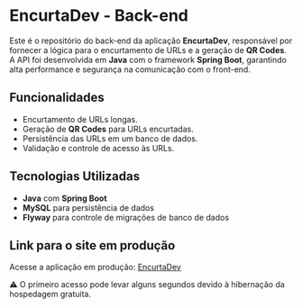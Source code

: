 # EncurtaDev - Back-end

Este é o repositório do back-end da aplicação **EncurtaDev**, responsável por fornecer a lógica para o encurtamento de URLs e a geração de **QR Codes**. A API foi desenvolvida em **Java** com o framework **Spring Boot**, garantindo alta performance e segurança na comunicação com o front-end.

## Funcionalidades

- Encurtamento de URLs longas.
- Geração de **QR Codes** para URLs encurtadas.
- Persistência das URLs em um banco de dados.
- Validação e controle de acesso às URLs.

## Tecnologias Utilizadas

- **Java** com **Spring Boot**
- **MySQL** para persistência de dados
- **Flyway** para controle de migrações de banco de dados

## Link para o site em produção

Acesse a aplicação em produção: [EncurtaDev](https://encurta-dev-front-klima.vercel.app/)

⚠️ O primeiro acesso pode levar alguns segundos devido à hibernação da hospedagem gratuita.
